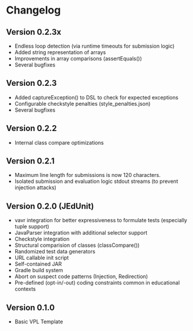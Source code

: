 # Changelog

## Version 0.2.3x

- Endless loop detection (via runtime timeouts for submission logic)
- Added string representation of arrays
- Improvements in array comparisons (assertEquals())
- Several bugfixes

## Version 0.2.3

- Added captureException() to DSL to check for expected exceptions
- Configurable checkstyle penalties (style_penalties.json)
- Several bugfixes

## Version 0.2.2

- Internal class compare optimizations

## Version 0.2.1

- Maximum line length for submissions is now 120 characters.
- Isolated submission and evaluation logic stdout streams (to prevent injection attacks)

## Version 0.2.0 (JEdUnit)

- vavr integration for better expressiveness to formulate tests (especially tuple support)
- JavaParser integration with additional selector support
- Checkstyle integration
- Structural comparision of classes (classCompare())
- Randomized test data generators
- URL callable init script
- Self-contained JAR
- Gradle build system
- Abort on suspect code patterns (Injection, Redirection)
- Pre-defined (opt-in/-out) coding constraints common in educational contexts

## Version 0.1.0

- Basic VPL Template
